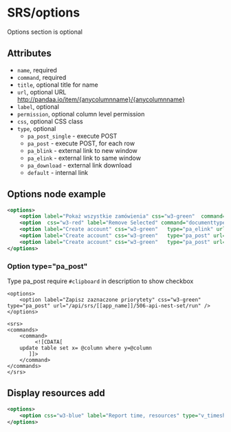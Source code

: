# SRS/options

Options section is optional  

## Attributes

- `name`, required
- `command`, required
- `title`, optional title for name
- `url`, optional URL http://pandaa.io/item/{anycolumnname}/{anycolumnname}
- `label`, optional
- `permission`, optional column level permission
- `css`, optional CSS class
- `type`, optional 
  - `pa_post_single` - execute POST
  - `pa_post` - execute POST, for each row 
  - `pa_blink` - external link to new window
  - `pa_elink` - external link to same window
  - `pa_download` - external link download
  - `default` - internal link

## Options node example

``` xml
<options>
	<option label="Pokaż wszystkie zamówienia" css="w3-green"  command="orders"  url="/srs/[[app_name]]/301-zamowienia-lista/view?firmid={firmid}&amp;date_to=&amp;date_from=" />
	<option  css="w3-red" label="Remove Selected" command="documenttypes"  type="pa_post" url="/api/config/delete" />
	<option label="Create account" css="w3-green"   type="pa_elink" url="/crm/account" />
	<option label="Create account" css="w3-green"   type="pa_post" url="action:select" />
	<option label="Create account" css="w3-green"   type="pa_post" url="action:unselect" />
</options>
```


### Option type="pa_post"

Type pa_post require `#clipboard` in description  to show checkbox

```
<options>
	<option label="Zapisz zaznaczone priorytety" css="w3-green"   type="pa_post" url="/api/srs/[[app_name]]/506-api-nest-set/run" />
</options>
```

```
<srs>
<commands>
	<command>
	     <![CDATA[
	update table set x= @column where y=@column
	   ]]>
	</command>
</commands>
</srs>
```


## Display resources add

``` xml
<options>
   	<option css="w3-blue" label="Report time, resources" type="v_timesheet" />
</options>
```
